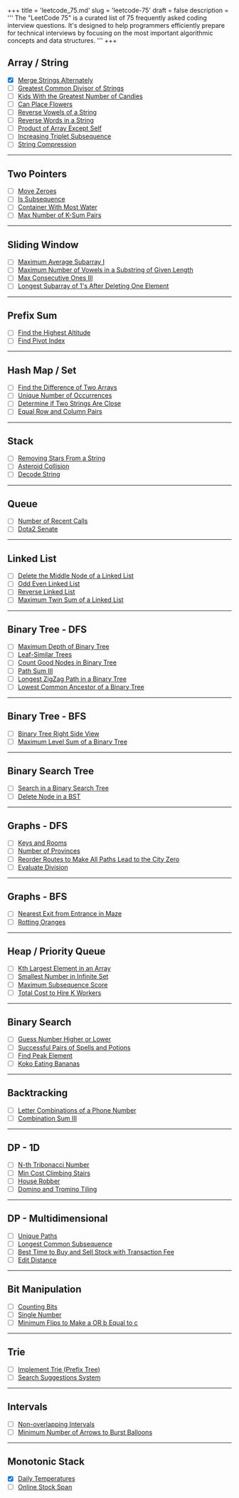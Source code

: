 +++
title = 'leetcode_75.md'
slug = 'leetcode-75'
draft = false
description =  '''
The "LeetCode 75" is a curated list of 75 frequently asked coding interview
questions. It's designed to help programmers efficiently prepare for technical
interviews by focusing on the most important algorithmic concepts and data
structures.
'''
+++

## Array / String

- [x] [Merge Strings Alternately](/leetcode/merge-strings-alternately)
- [ ] [Greatest Common Divisor of Strings](https://leetcode.com/problems/greatest-common-divisor-of-strings)
- [ ] [Kids With the Greatest Number of Candies](https://leetcode.com/problems/kids-with-the-greatest-number-of-candies)
- [ ] [Can Place Flowers](https://leetcode.com/problems/can-place-flowers)
- [ ] [Reverse Vowels of a String](https://leetcode.com/problems/reverse-vowels-of-a-string)
- [ ] [Reverse Words in a String](https://leetcode.com/problems/reverse-words-in-a-string)
- [ ] [Product of Array Except Self](https://leetcode.com/problems/product-of-array-except-self)
- [ ] [Increasing Triplet Subsequence](https://leetcode.com/problems/increasing-triplet-subsequence)
- [ ] [String Compression](https://leetcode.com/problems/string-compression)

---

## Two Pointers

- [ ] [Move Zeroes](https://leetcode.com/problems/move-zeroes)
- [ ] [Is Subsequence](https://leetcode.com/problems/is-subsequence)
- [ ] [Container With Most Water](https://leetcode.com/problems/container-with-most-water)
- [ ] [Max Number of K-Sum Pairs](https://leetcode.com/problems/max-number-of-k-sum-pairs)

---

## Sliding Window

- [ ] [Maximum Average Subarray I](https://leetcode.com/problems/maximum-average-subarray-i)
- [ ] [Maximum Number of Vowels in a Substring of Given Length](https://leetcode.com/problems/maximum-number-of-vowels-in-a-substring-of-given-length)
- [ ] [Max Consecutive Ones III](https://leetcode.com/problems/max-consecutive-ones-iii)
- [ ] [Longest Subarray of 1's After Deleting One Element](https://leetcode.com/problems/longest-subarray-of-1s-after-deleting-one-element)

---

## Prefix Sum

- [ ] [Find the Highest Altitude](https://leetcode.com/problems/find-the-highest-altitude)
- [ ] [Find Pivot Index](https://leetcode.com/problems/find-pivot-index)

---

## Hash Map / Set

- [ ] [Find the Difference of Two Arrays](https://leetcode.com/problems/find-the-difference-of-two-arrays)
- [ ] [Unique Number of Occurrences](https://leetcode.com/problems/unique-number-of-occurrences)
- [ ] [Determine if Two Strings Are Close](https://leetcode.com/problems/determine-if-two-strings-are-close)
- [ ] [Equal Row and Column Pairs](https://leetcode.com/problems/equal-row-and-column-pairs)

---

## Stack

- [ ] [Removing Stars From a String](https://leetcode.com/problems/removing-stars-from-a-string)
- [ ] [Asteroid Collision](https://leetcode.com/problems/asteroid-collision)
- [ ] [Decode String](https://leetcode.com/problems/decode-string)

---

## Queue

- [ ] [Number of Recent Calls](https://leetcode.com/problems/number-of-recent-calls)
- [ ] [Dota2 Senate](https://leetcode.com/problems/dota2-senate)

---

## Linked List

- [ ] [Delete the Middle Node of a Linked List](https://leetcode.com/problems/delete-the-middle-node-of-a-linked-list)
- [ ] [Odd Even Linked List](https://leetcode.com/problems/odd-even-linked-list)
- [ ] [Reverse Linked List](https://leetcode.com/problems/reverse-linked-list)
- [ ] [Maximum Twin Sum of a Linked List](https://leetcode.com/problems/maximum-twin-sum-of-a-linked-list)

---

## Binary Tree - DFS

- [ ] [Maximum Depth of Binary Tree](https://leetcode.com/problems/maximum-depth-of-binary-tree)
- [ ] [Leaf-Similar Trees](https://leetcode.com/problems/leaf-similar-trees)
- [ ] [Count Good Nodes in Binary Tree](https://leetcode.com/problems/count-good-nodes-in-binary-tree)
- [ ] [Path Sum III](https://leetcode.com/problems/path-sum-iii)
- [ ] [Longest ZigZag Path in a Binary Tree](https://leetcode.com/problems/longest-zigzag-path-in-a-binary-tree)
- [ ] [Lowest Common Ancestor of a Binary Tree](https://leetcode.com/problems/lowest-common-ancestor-of-a-binary-tree)

---

## Binary Tree - BFS

- [ ] [Binary Tree Right Side View](https://leetcode.com/problems/binary-tree-right-side-view)
- [ ] [Maximum Level Sum of a Binary Tree](https://leetcode.com/problems/maximum-level-sum-of-a-binary-tree)

---

## Binary Search Tree

- [ ] [Search in a Binary Search Tree](https://leetcode.com/problems/search-in-a-binary-search-tree)
- [ ] [Delete Node in a BST](https://leetcode.com/problems/delete-node-in-a-bst)

---

## Graphs - DFS

- [ ] [Keys and Rooms](https://leetcode.com/problems/keys-and-rooms)
- [ ] [Number of Provinces](https://leetcode.com/problems/number-of-provinces)
- [ ] [Reorder Routes to Make All Paths Lead to the City Zero](https://leetcode.com/problems/reorder-routes-to-make-all-paths-lead-to-the-city-zero)
- [ ] [Evaluate Division](https://leetcode.com/problems/evaluate-division)

---

## Graphs - BFS

- [ ] [Nearest Exit from Entrance in Maze](https://leetcode.com/problems/nearest-exit-from-entrance-in-maze)
- [ ] [Rotting Oranges](https://leetcode.com/problems/rotting-oranges)

---

## Heap / Priority Queue

- [ ] [Kth Largest Element in an Array](https://leetcode.com/problems/kth-largest-element-in-an-array)
- [ ] [Smallest Number in Infinite Set](https://leetcode.com/problems/smallest-number-in-infinite-set)
- [ ] [Maximum Subsequence Score](https://leetcode.com/problems/maximum-subsequence-score)
- [ ] [Total Cost to Hire K Workers](https://leetcode.com/problems/total-cost-to-hire-k-workers)

---

## Binary Search

- [ ] [Guess Number Higher or Lower](https://leetcode.com/problems/guess-number-higher-or-lower)
- [ ] [Successful Pairs of Spells and Potions](https://leetcode.com/problems/successful-pairs-of-spells-and-potions)
- [ ] [Find Peak Element](https://leetcode.com/problems/find-peak-element)
- [ ] [Koko Eating Bananas](https://leetcode.com/problems/koko-eating-bananas)

---

## Backtracking

- [ ] [Letter Combinations of a Phone Number](https://leetcode.com/problems/letter-combinations-of-a-phone-number)
- [ ] [Combination Sum III](https://leetcode.com/problems/combination-sum-iii)

---

## DP - 1D

- [ ] [N-th Tribonacci Number](https://leetcode.com/problems/nth-tribonacci-number)
- [ ] [Min Cost Climbing Stairs](https://leetcode.com/problems/min-cost-climbing-stairs)
- [ ] [House Robber](https://leetcode.com/problems/house-robber)
- [ ] [Domino and Tromino Tiling](https://leetcode.com/problems/domino-and-tromino-tiling)

---

## DP - Multidimensional

- [ ] [Unique Paths](https://leetcode.com/problems/unique-paths)
- [ ] [Longest Common Subsequence](https://leetcode.com/problems/longest-common-subsequence)
- [ ] [Best Time to Buy and Sell Stock with Transaction Fee](https://leetcode.com/problems/best-time-to-buy-and-sell-stock-with-transaction-fee)
- [ ] [Edit Distance](https://leetcode.com/problems/edit-distance)

---

## Bit Manipulation

- [ ] [Counting Bits](https://leetcode.com/problems/counting-bits)
- [ ] [Single Number](https://leetcode.com/problems/single-number)
- [ ] [Minimum Flips to Make a OR b Equal to c](https://leetcode.com/problems/minimum-flips-to-make-a-or-b-equal-to-c)

---

## Trie

- [ ] [Implement Trie (Prefix Tree)](https://leetcode.com/problems/implement-trie-prefix-tree)
- [ ] [Search Suggestions System](https://leetcode.com/problems/search-suggestions-system)

---

## Intervals

- [ ] [Non-overlapping Intervals](/leetcode/non-overlapping-intervals)
- [ ] [Minimum Number of Arrows to Burst Balloons](https://leetcode.com/problems/minimum-number-of-arrows-to-burst-balloons)

---

## Monotonic Stack

- [x] [Daily Temperatures](/leetcode/daily-temperatures)
- [ ] [Online Stock Span](https://leetcode.com/problems/online-stock-span)
